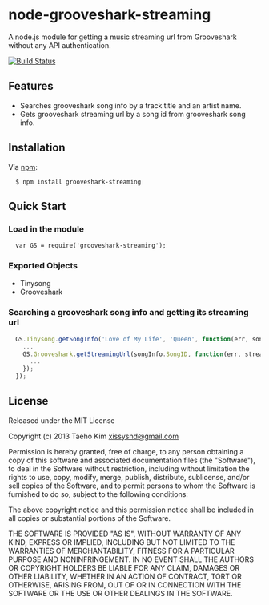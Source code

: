 # node-grooveshark-streaming

A node.js module for getting a music streaming url from Grooveshark without any API authentication.

[![Build Status](https://travis-ci.org/xissy/node-grooveshark-streaming.png?branch=master)](https://travis-ci.org/xissy/node-grooveshark-streaming)

## Features

- Searches grooveshark song info by a track title and an artist name.
- Gets grooveshark streaming url by a song id from grooveshark song info.

## Installation

Via [npm](https://npmjs.org):

```
  $ npm install grooveshark-streaming
```
  

## Quick Start

### Load in the module

```
  var GS = require('grooveshark-streaming');
```

### Exported Objects

- Tinysong
- Grooveshark

### Searching a grooveshark song info and getting its streaming url

```javascript
  GS.Tinysong.getSongInfo('Love of My Life', 'Queen', function(err, songInfo) {
    ...
    GS.Grooveshark.getStreamingUrl(songInfo.SongID, function(err, streamUrl) {
      ...
    });
  });
```

## License

Released under the MIT License

Copyright (c) 2013 Taeho Kim <xissysnd@gmail.com>

Permission is hereby granted, free of charge, to any person obtaining a copy
of this software and associated documentation files (the "Software"), to deal
in the Software without restriction, including without limitation the rights
to use, copy, modify, merge, publish, distribute, sublicense, and/or sell
copies of the Software, and to permit persons to whom the Software is
furnished to do so, subject to the following conditions:

The above copyright notice and this permission notice shall be included in
all copies or substantial portions of the Software.

THE SOFTWARE IS PROVIDED "AS IS", WITHOUT WARRANTY OF ANY KIND, EXPRESS OR IMPLIED, INCLUDING BUT NOT LIMITED TO THE WARRANTIES OF MERCHANTABILITY, FITNESS FOR A PARTICULAR PURPOSE AND NONINFRINGEMENT. IN NO EVENT SHALL THE AUTHORS OR COPYRIGHT HOLDERS BE LIABLE FOR ANY CLAIM, DAMAGES OR OTHER LIABILITY, WHETHER IN AN ACTION OF CONTRACT, TORT OR OTHERWISE, ARISING FROM, OUT OF OR IN CONNECTION WITH THE SOFTWARE OR THE USE OR OTHER DEALINGS IN THE SOFTWARE.
